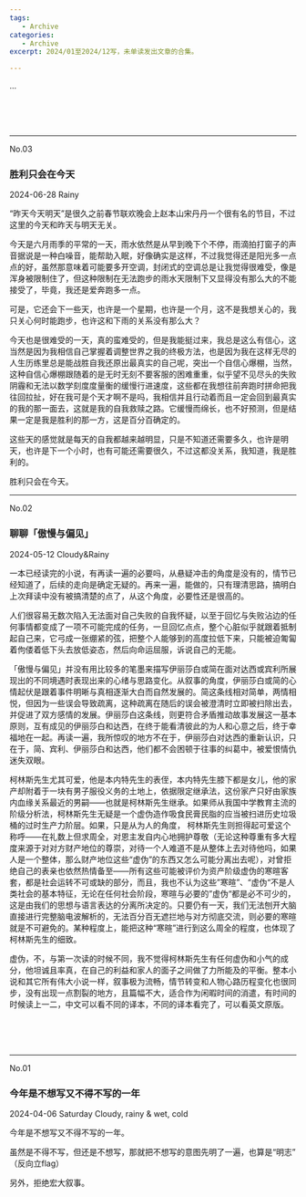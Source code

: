 ```yaml
---
tags:
   - Archive
categories:
   - Archive
excerpt: 2024/01至2024/12写，未单读发出文章的合集。

---
```








...

<br>

<br>

<br>

---

No.03

### 胜利只会在今天

2024-06-28  Rainy



“昨天今天明天”是很久之前春节联欢晚会上赵本山宋丹丹一个很有名的节目，不过这里的今天和昨天与明天无关。



今天是六月雨季的平常的一天，雨水依然是从早到晚下个不停，雨滴拍打窗子的声音据说是一种白噪音，能帮助入眠，好像确实是这样，不过我觉得还是阳光多一点点的好，虽然那意味着可能要多开空调，封闭式的空调总是让我觉得很难受，像是浑身被限制住了，但这种限制在无法跑步的雨水天限制下又显得没有那么大的不能接受了，毕竟，我还是爱奔跑多一点。



可是，它还会下一些天，也许是一个星期，也许是一个月，这不是我想关心的，我只关心何时能跑步，也许这和下雨的关系没有那么大？



今天也是很难受的一天，真的蛮难受的，但是我能挺过来，我总是这么有信心，这当然是因为我相信自己掌握着调整世界之我的终极方法，也是因为我在这样无尽的人生历练里总是能战胜自我还原出最真实的自己呢，突出一个自信心爆棚，当然，这种自信心爆棚跟随着的是无时无刻不要客服的困难重重，似乎望不见尽头的失败阴霾和无法以数学刻度度量衡的缓慢行进速度，这些都在我想往前奔跑时拼命把我往回拉扯，好在我可是个天才啊不是吗，我相信并且行动着而且一定会回到最真实的我的那一面去，这就是我的自我救赎之路。它缓慢而绵长，也不好预测，但是结果一定是我是胜利的那一方，这是百分百确定的。



这些天的感觉就是每天的自我都越来越明显，只是不知道还需要多久，也许是明天，也许是下一个小时，也有可能还需要很久，不过这都没关系，我知道，我是胜利的。



胜利只会在今天。



----

No.02

### 聊聊「傲慢与偏见」

2024-05-12  Cloudy&Rainy



一本已经读完的小说，有再读一遍的必要吗，从悬疑冲击的角度是没有的，情节已经知道了，后续的走向是确定无疑的。再来一遍，能做的，只有理清思路，搞明白上次拜读中没有被搞清楚的点了，从这个角度，必要性还是很高的。



人们很容易无数次陷入无法面对自己失败的自我怀疑，以至于回忆与失败沾边的任何事情都变成了一项不可能完成的任务，一旦回忆点点，整个心脏似乎就跟着抵制起自己来，它弓成一张绷紧的弦，把整个人能够到的高度拉低下来，只能被迫匍匐着佝偻着低下头去放低姿态，然后向命运屈服，诉说自己的无能。



「傲慢与偏见」并没有用比较多的笔墨来描写伊丽莎白或简在面对达西或宾利所展现出的不同境遇时表现出来的心绪与思路变化。从叙事的角度，伊丽莎白或简的心情起伏是跟着事件明晰与真相逐渐大白而自然发展的。简这条线相对简单，两情相悦，但因为一些误会导致疏离，这种疏离在随后的误会被澄清时立即被扫除出去，并促进了双方感情的发展。伊丽莎白这条线，则更符合矛盾推动故事发展这一基本原则，互有成见的伊丽莎白和达西，在终于能看清彼此的为人和心意之后，终于幸福地在一起。再读一遍，我所惊叹的地方不在于，伊丽莎白对达西的重新认识，只在于，简、宾利、伊丽莎白和达西，他们都不会困顿于往事的纠葛中，被爱恨情仇迷失双眼。



柯林斯先生尤其可爱，他是本内特先生的表侄，本内特先生膝下都是女儿，他的家产却附着于一块有男子服役义务的土地上，依据限定继承法，这份家产只好由家族内血缘关系最近的男嗣——也就是柯林斯先生继承。如果师从我国中学教育主流的阶级分析法，柯林斯先生无疑是一个虚伪造作吸食民膏民脂的应当被扫进历史垃圾桶的过时生产力阶层。如果，只是从为人的角度， 柯林斯先生则担得起可爱这个称呼——在礼数上但求周全，对恩主发自内心地拥护尊敬（无论这种尊重有多大程度来源于对对方财产地位的尊崇，对待一个人难道不是从整体上去对待他吗，如果人是一个整体，那么财产地位这些“虚伪”的东西又怎么可能分离出去呢），对曾拒绝自己的表亲也依然热情备至——所有这些可能被评价为资产阶级虚伪的寒暄客套，都是社会运转不可或缺的部分，而且，我也不认为这些”寒暄”、“虚伪“不是人类社会的基本特征，无论在任何社会阶段，寒暄与必要的”虚伪“都是必不可少的，这是由我们的思想与语言表达的分离所决定的。只要仍有一天，我们无法刨开大脑直接进行完整脑电波解析的，无法百分百无遮拦地与对方彻底交流，则必要的寒暄就是不可避免的。某种程度上，能把这种“寒暄”进行到这么周全的程度，也体现了柯林斯先生的细致。



虚伪，不，与第一次读的时候不同，我不觉得柯林斯先生有任何虚伪和小气的成分，他坦诚且率真，在自己的利益和家人的面子之间做了力所能及的平衡。整本小说和其它所有伟大小说一样，叙事极为流畅，情节转变和人物心路历程变化也很同步，没有出现一点割裂的地方，且篇幅不大，适合作为闲暇时间的消遣，有时间的时候读上一二，中文可以看不同的译本，不同的译本看完了，可以看英文原版。

<br>

<br>

<br>

---

No.01 

### 今年是不想写又不得不写的一年

2024-04-06 Saturday  Cloudy, rainy & wet, cold 



今年是不想写又不得不写的一年。



虽然是不得不写，但还是不想写，那就把不想写的意图先明了一遍，也算是“明志” （反向立flag）



另外，拒绝宏大叙事。
